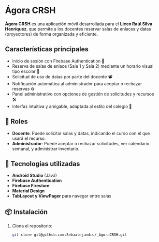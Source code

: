 # Ágora CRSH 

**Ágora CRSH** es una aplicación móvil desarrollada para el **Liceo Raúl Silva Henríquez**, que permite a los docentes reservar salas de enlaces y datas (proyectores) de forma organizada y eficiente.

##  Características principales

- Inicio de sesión con Firebase Authentication 🔐
- Reserva de salas de enlace (Sala 1 y Sala 2) mediante un horario visual tipo escolar 📅
- Solicitud de uso de datas por parte del docente 📽️
- Notificación automática al administrador para aceptar o rechazar reservas ⚙️
- Panel administrativo con opciones de gestión de solicitudes y recursos 🛠️
- Interfaz intuitiva y amigable, adaptada al estilo del colegio 🎨

## 👥 Roles

- **Docente**: Puede solicitar salas y datas, indicando el curso con el que usará el recurso.
- **Administrador**: Puede aceptar o rechazar solicitudes, ver calendario semanal, y administrar inventario.

## 🧱 Tecnologías utilizadas

- **Android Studio** (Java)
- **Firebase Authentication**
- **Firebase Firestore**
- **Material Design**
- **TabLayout y ViewPager** para navegar entre salas


## 📦 Instalación

1. Clona el repositorio:
   ```bash
   git clone git@github.com:Sebaalejandro/_AgoraCRSH.git
